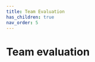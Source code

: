 ```yaml
---
title: Team Evaluation
has_children: true 
nav_order: 5
---
```



# Team evaluation


<!---
Quelle von: https://github.com/hwrberlin/fswd-app/blob/main/docs/team-eval/index.md letzter Zugriff am: 12.06.2025
-->